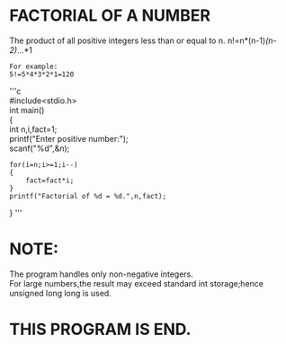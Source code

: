 # FACTORIAL OF A NUMBER  
  The product of all positive integers less than or equal to n. 
  n!=n*(n-1)*(n-2)*...*1  

    For example:    
    5!=5*4*3*2*1=120   

'''c  
  #include<stdio.h>   
  int main()  
  {  
    int n,i,fact=1;  
    printf("Enter positive number:");  
    scanf("%d",&n);  

    for(i=n;i>=1;i--)  
    {  
        fact=fact*i;    
    }  
    printf("Factorial of %d = %d.",n,fact); 
  } 
'''  

# NOTE:  
  The program handles only non-negative integers.  
  For large numbers,the result may exceed standard int storage;hence unsigned long long is used. 

   # THIS PROGRAM IS END. 




